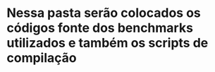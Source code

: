 # Nessa pasta serão colocados os códigos fonte dos benchmarks utilizados e também os scripts de compilação

